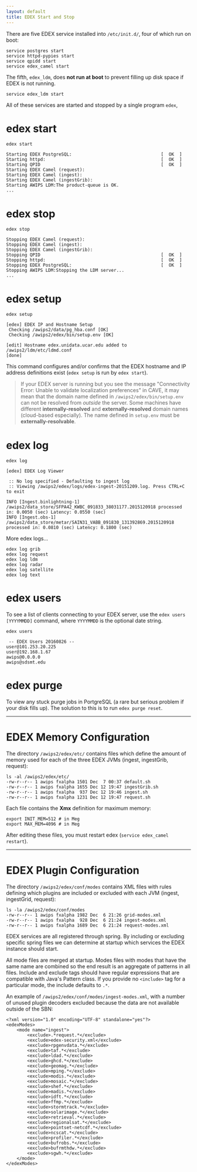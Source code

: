 ```yaml
---
layout: default
title: EDEX Start and Stop
---
```



There are five EDEX service installed into `/etc/init.d/`, four of which run on boot:

    service postgres start
    service httpd-pypies start
    service qpidd start
    service edex_camel start

The fifth, `edex_ldm`, does **not run at boot** to prevent filling up disk space if EDEX is not running. 

    service edex_ldm start

All of these services are started and stopped by a single program `edex`,

# edex start

    edex start
    
    Starting EDEX PostgreSQL:                                  [  OK  ]
    Starting httpd:                                            [  OK  ]
    Starting QPID                                              [  OK  ]
    Starting EDEX Camel (request): 
    Starting EDEX Camel (ingest): 
    Starting EDEX Camel (ingestGrib): 
    Starting AWIPS LDM:The product-queue is OK.
    ...

# edex stop

    edex stop

    Stopping EDEX Camel (request): 
    Stopping EDEX Camel (ingest): 
    Stopping EDEX Camel (ingestGrib): 
    Stopping QPID                                              [  OK  ]
    Stopping httpd:                                            [  OK  ]
    Stopping EDEX PostgreSQL:                                  [  OK  ]
    Stopping AWIPS LDM:Stopping the LDM server...
    ...
    
# edex setup

    edex setup
    
    [edex] EDEX IP and Hostname Setup
     Checking /awips2/data/pg_hba.conf [OK]
     Checking /awips2/edex/bin/setup.env [OK]
    
    [edit] Hostname edex.unidata.ucar.edu added to /awips2/ldm/etc/ldmd.conf
    [done]

This command configures and/or confirms that the EDEX hostname and IP address definitions exist (`edex setup` is run by `edex start`).

> If your EDEX server is running but you see the message "Connectivity Error: Unable to validate localization preferences" in CAVE, it may mean that the domain name defined in `/awips2/edex/bin/setup.env` can not be resolved from *outside* the server.  Some machines have different **internally-resolved** and **externally-resolved** domain names (cloud-based especially). The name defined in `setup.env` must be **externally-resolvable**.

# edex log

    edex log
    
    [edex] EDEX Log Viewer

     :: No log specified - Defaulting to ingest log
     :: Viewing /awips2/edex/logs/edex-ingest-20151209.log. Press CTRL+C to exit
    
    INFO [Ingest.binlightning-1] /awips2/data_store/SFPA42_KWBC_091833_38031177.2015120918 processed in: 0.0050 (sec) Latency: 0.0550 (sec)
    INFO [Ingest.obs-1] /awips2/data_store/metar/SAIN31_VABB_091830_131392869.2015120918 processed in: 0.0810 (sec) Latency: 0.1800 (sec)

More edex logs...

    edex log grib
    edex log request
    edex log ldm
    edex log radar
    edex log satellite
    edex log text

# edex users

To see a list of clients connecting to your EDEX server, use the `edex users [YYYYMMDD]` command, where `YYYYMMDD` is the optional date string.

    edex users
    
     -- EDEX Users 20160826 --
    user@101.253.20.225
    user@192.168.1.67
    awips@0.0.0.0
    awips@sdsmt.edu

# edex purge

To view any stuck purge jobs in PortgreSQL (a rare but serious problem if your disk fills up).  The solution to this is to run `edex purge reset`.

---

# EDEX Memory Configuration

The directory `/awips2/edex/etc/` contains files which define the amount of memory used for each of the three EDEX JVMs (ingest, ingestGrib, request):

	ls -al /awips2/edex/etc/
	-rw-r--r-- 1 awips fxalpha 1501 Dec  7 00:37 default.sh
	-rw-r--r-- 1 awips fxalpha 1655 Dec 12 19:47 ingestGrib.sh
	-rw-r--r-- 1 awips fxalpha  937 Dec 12 19:46 ingest.sh
	-rw-r--r-- 1 awips fxalpha 1231 Dec 12 19:47 request.sh

Each file contains the **Xmx** definition for maximum memory:

	export INIT_MEM=512 # in Meg
	export MAX_MEM=4096 # in Meg

After editing these files, you must restart edex (`service edex_camel restart`).

---

# EDEX Plugin Configuration

The directory `/awips2/edex/conf/modes` contains XML files with rules defining which plugins are included or excluded with each JVM (ingest, ingestGrid, request):

	ls -la /awips2/edex/conf/modes
	-rw-r--r-- 1 awips fxalpha 1982 Dec  6 21:26 grid-modes.xml
	-rw-r--r-- 1 awips fxalpha  928 Dec  6 21:24 ingest-modes.xml
	-rw-r--r-- 1 awips fxalpha 1689 Dec  6 21:24 request-modes.xml

EDEX services are all registered through spring. By including or excluding specific spring files we can determine at startup which services the EDEX instance should start.

All mode files are merged at startup. Modes files with modes that have the same name are combined so the end result is an aggregate of patterns in all files.  Include and exclude tags should have regular expressions that are compatible with Java's Pattern class.  If you provide no `<include>` tag for a particular mode, the include defaults to `.*`.

An example of `/awips2/edex/conf/modes/ingest-modes.xml`, with a number of unused plugin decoders excluded because the data are not available outside of the SBN:
	
	<?xml version="1.0" encoding="UTF-8" standalone="yes"?>
	<edexModes>
		<mode name="ingest">
			<exclude>.*request.*</exclude>
			<exclude>edex-security.xml</exclude>
			<exclude>rpgenvdata.*</exclude>
			<exclude>taf.*</exclude>
			<exclude>ldad.*</exclude>
			<exclude>ghcd.*</exclude>
			<exclude>geomag.*</exclude>
			<exclude>mping.*</exclude>
			<exclude>modis.*</exclude>
			<exclude>mosaic.*</exclude>
			<exclude>shef.*</exclude>
			<exclude>madis.*</exclude>
			<exclude>idft.*</exclude>
			<exclude>ffmp.*</exclude>
			<exclude>stormtrack.*</exclude>
			<exclude>solarimage.*</exclude>
			<exclude>retrieval.*</exclude>
			<exclude>regionalsat.*</exclude>
			<exclude>pointset-netcdf.*</exclude>
			<exclude>ncscat.*</exclude>
			<exclude>profiler.*</exclude>
			<exclude>bufrobs.*</exclude>
			<exclude>bufrmthdw.*</exclude>
			<exclude>sgwh.*</exclude>
		</mode>
	</edexModes>



